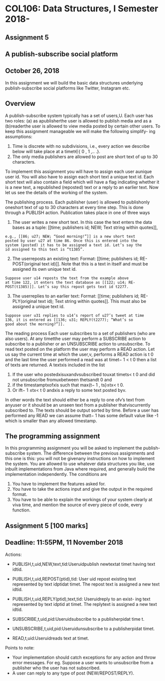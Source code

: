 # COL106: Data Structures, I Semester 2018-

## Assignment 5

## A publish-subscribe social platform

## October 26, 2018

In this assignment we will build the basic data structures underlying
publish-subscribe social platforms like Twitter, Instagram etc.

## Overview

A publish-subscribe system typically has a set of users,U. Each user has
two roles: (a) as apublisherthe user is allowed to publish media and as a
(b)readerthe user is allowed to view media posted by certain other users.
To keep this assignment manageable we will make the following simplify-
ing assumptions:

1. Time is discrete with no subdivisions, i.e., every action we describe
    below will take place at a timet∈{ 0 , 1 ,.. .}.
2. The only media publishers are allowed to post are short text of up to
    30 characters.

To implement this assignment you will have to assign each user aunique
user id. You will also have to assign each short text a unique text id. Each
short text will also contain a field which will have a flag indicating whether
it is a new text, a republished (reposted) text or a reply to an earlier text.
Now let us see the details of the working of the system.

The publishing process. Each publisher (user) is allowed to publishonly
oneshort text of up to 30 characters at every time step. This is done through
a PUBLISH action. Publication takes place in one of three ways


1. The user writes a new short text. In this case the text enters the
    data bases as a tuple: [[time; publishers id; NEW; Text string within
    quotes]],

```
e.g., [[86; u27; NEW; “Good morning!”]] is a new short text
posted by user u27 at time 86. Once this is entered into the
system (posted) it has to be assigned a text id. Let’s say the
id assigned to this text is “t1385”.
```
2. The userreposts an existing text: Format: [[time; publishers id; RE-
    POST(original text id)]]. Note that this is a text in itself and must be
    assigned its own unique text id.

```
Suppose user u14 reposts the text from the example above
at time 122, it enters the text database as [[122; u14; RE-
POST(t1385)]]. Let’s say this repost gets text id t2277.
```
3. The userreplies to an earlier text: Format: [[time; publishers id; RE-
    PLY(original text id); Text string within quotes]]. This must also be
    assigned a unique text id.

```
Suppose user u31 replies to u14’s report of u27’s tweet at time
136, it is entered as [[136; u31; REPLY(t2277); “What’s so
good about the morning?”]].
```
The reading process Each user subscribes to a set of publishers (who are
also users). At any timetthe user may perform a SUBSCRIBE action to
subscribe to a publisher or an UNSUBSCRIBE action to unsubscribe.
To read text posted on the platform the user may perform a READ action.
Let us say the current time at which the user,v, performs a READ action is
t 0 and the last time the user performed a read was at timet− 1 < t 0 then a
list of texts are returned. A textxis included in the list

1. If the user who postedxisuxandvsubscribed touxat timets< t 0
    and did not unsubscribe fromuxbetween thetsandt 0 and
2. if the timestamptxofxis such that max{t− 1 , ts}≤tx< t 0.
3. Or ift− 1 ≤tx< t 0 andxis a reply to some text posted byv.


In other words the text should either be a reply to one ofv’s text from
anyuser or it should be an unseen text from a publisher thatviscurrently
subscribed to.
The texts should be output sorted by time. Before a user has performed
any READ we can assume thatt− 1 has some default value like -1 which is
smaller than any allowed timestamp.

## The programming assignment

In this programming assignment you will be asked to implement the publish-
subscribe system. The difference between the previous assignments and this
one is this: you will not be givenany instructions on how to implement
the system. You are allowed to use whatever data structures you like, use
inbuilt implementations from Java where required, and generally build the
implementation independently. The conditions are

1. You have to implement the features asked for.
2. You have to take the actions input and give the output in the required
    format.
3. You have to be able to explain the workings of your system clearly at
    viva time, and mention the source of every piece of code, every function.

## Assignment 5 [100 marks]

## Deadline: 11:55PM, 11 November 2018

Actions:

- PUBLISH,t,uid,NEW,text,tid:Useruidpublish newtextat timet
    having text idtid.
- PUBLISH,t,uid,REPOST(ptid),tid: User uid repost existing text
    represented by text idptidat timet. The repost text is assigned
    a new text idtid.
- PUBLISH,t,uid,REPLY(ptid),text,tid: Useruidreply to an exist-
    ing text represented by text idptid at timet. The replytext is
    assigned a new text idtid.


- SUBSCRIBE,t,uid,pid:Useruidsubscribe to a publisherpidat time
    t.
- UNSUBSCRIBE,t,uid,pid:Useruidunsubscribe to a publisherpidat
    timet.
- READ,t,uid:Useruidreads text at timet.

Points to note:

- Your implementation should catch exceptions for any action and throw
    error messages. For eg. Suppose a user wants to unsubscribe from a
    publisher who the user has not subscribed.
- A user can reply to any type of post (NEW/REPOST/REPLY).


